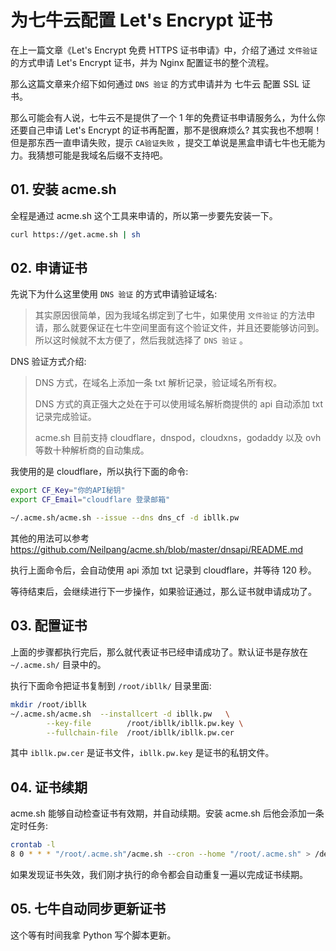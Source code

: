 # 为七牛云配置 Let's Encrypt 证书

在上一篇文章《Let's Encrypt 免费 HTTPS 证书申请》中，介绍了通过 `文件验证` 的方式申请 Let's Encrypt 证书，并为 Nginx 配置证书的整个流程。

那么这篇文章来介绍下如何通过 `DNS 验证` 的方式申请并为 七牛云 配置 SSL 证书。

那么可能会有人说，七牛云不是提供了一个 1 年的免费证书申请服务么，为什么你还要自己申请 Let's Encrypt 的证书再配置，那不是很麻烦么? 其实我也不想啊！但是那东西一直申请失败，提示 `CA验证失败` ，提交工单说是黑盒申请七牛也无能为力。我猜想可能是我域名后缀不支持吧。



## 01. 安装 acme.sh

全程是通过 acme.sh 这个工具来申请的，所以第一步要先安装一下。

```bash
curl https://get.acme.sh | sh
```



## 02. 申请证书

先说下为什么这里使用 `DNS 验证` 的方式申请验证域名: 

> 其实原因很简单，因为我域名绑定到了七牛，如果使用 `文件验证` 的方法申请，那么就要保证在七牛空间里面有这个验证文件，并且还要能够访问到。所以这时候就不太方便了，然后我就选择了 `DNS 验证` 。



DNS 验证方式介绍: 

> DNS 方式，在域名上添加一条 txt 解析记录，验证域名所有权。
>
> DNS 方式的真正强大之处在于可以使用域名解析商提供的 api 自动添加 txt 记录完成验证。
>
> acme.sh 目前支持 cloudflare，dnspod，cloudxns，godaddy 以及 ovh 等数十种解析商的自动集成。



我使用的是 cloudflare，所以执行下面的命令: 

```bash
export CF_Key="你的API秘钥"
export CF_Email="cloudflare 登录邮箱"

~/.acme.sh/acme.sh --issue --dns dns_cf -d ibllk.pw
```

其他的用法可以参考 https://github.com/Neilpang/acme.sh/blob/master/dnsapi/README.md



执行上面命令后，会自动使用 api 添加 txt 记录到 cloudflare，并等待 120 秒。

等待结束后，会继续进行下一步操作，如果验证通过，那么证书就申请成功了。



## 03. 配置证书

上面的步骤都执行完后，那么就代表证书已经申请成功了。默认证书是存放在 `~/.acme.sh/` 目录中的。

执行下面命令把证书复制到 `/root/ibllk/` 目录里面: 

```bash
mkdir /root/ibllk
~/.acme.sh/acme.sh  --installcert -d ibllk.pw   \
        --key-file        /root/ibllk/ibllk.pw.key \
        --fullchain-file  /root/ibllk/ibllk.pw.cer
```

其中 `ibllk.pw.cer` 是证书文件，`ibllk.pw.key` 是证书的私钥文件。



## 04. 证书续期

acme.sh 能够自动检查证书有效期，并自动续期。安装 acme.sh 后他会添加一条定时任务: 

```bash
crontab -l
8 0 * * * "/root/.acme.sh"/acme.sh --cron --home "/root/.acme.sh" > /dev/null
```

如果发现证书失效，我们刚才执行的命令都会自动重复一遍以完成证书续期。



## 05. 七牛自动同步更新证书

这个等有时间我拿 Python 写个脚本更新。


